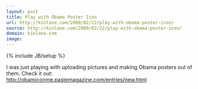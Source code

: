 ```yaml
---
layout: post
title: Play with Obama Poster Icon
url: http://kinlane.com/2009/02/22/play-with-obama-poster-icon/
source: http://kinlane.com/2009/02/22/play-with-obama-poster-icon/
domain: kinlane.com
image: 
---
```

{% include JB/setup %}<p>I was just playing with uploading pictures and making Obama posters out of them.  Check it out: <a href="http://obamiconme.pastemagazine.com/entries/new.html">http://obamiconme.pastemagazine.com/entries/new.html</a></p>
